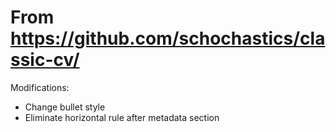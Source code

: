 # From https://github.com/schochastics/classic-cv/

Modifications:

* Change bullet style
* Eliminate horizontal rule after metadata section
